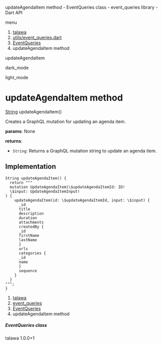 




updateAgendaItem method - EventQueries class - event\_queries library - Dart API







menu

1. [talawa](../../index.html)
2. [utils/event\_queries.dart](../../file-___home_harshil_Desktop_open-source_palisadoes_talawa_lib_utils_event_queries/)
3. [EventQueries](../../file-___home_harshil_Desktop_open-source_palisadoes_talawa_lib_utils_event_queries/EventQueries-class.html)
4. updateAgendaItem method

updateAgendaItem


dark\_mode

light\_mode




# updateAgendaItem method


[String](https://api.flutter.dev/flutter/dart-core/String-class.html)
updateAgendaItem()

Creates a GraphQL mutation for updating an agenda item.

**params**:
None

**returns**:

* `String`: Returns a GraphQL mutation string to update an agenda item.

## Implementation

```
String updateAgendaItem() {
  return """
  mutation UpdateAgendaItem(\$updateAgendaItemId: ID!
  \$input: UpdateAgendaItemInput!
) {
    updateAgendaItem(id: \$updateAgendaItemId, input: \$input) {
      _id
      title
      description
      duration
      attachments
      createdBy {
      _id
      firstName
      lastName
      }
      urls
      categories {
      _id
      name
      }
      sequence
    }
  }
""";
}
```

 


1. [talawa](../../index.html)
2. [event\_queries](../../file-___home_harshil_Desktop_open-source_palisadoes_talawa_lib_utils_event_queries/)
3. [EventQueries](../../file-___home_harshil_Desktop_open-source_palisadoes_talawa_lib_utils_event_queries/EventQueries-class.html)
4. updateAgendaItem method

##### EventQueries class





talawa
1.0.0+1






